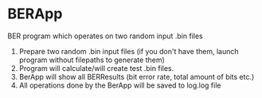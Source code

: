 # BERApp
BER program which operates on two random input .bin files
1. Prepare two random .bin input files (if you don't have them, launch program without filepaths to generate them)
2. Program will calculate/will create test .bin files.
3. BerApp will show all BERResults (bit error rate, total amount of bits etc.)
4. All operations done by the BerApp will be saved to log.log file
